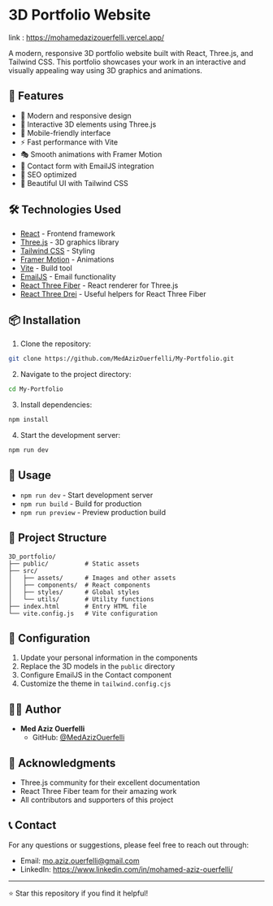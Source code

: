  # 3D Portfolio Website

link : https://mohamedazizouerfelli.vercel.app/

A modern, responsive 3D portfolio website built with React, Three.js, and Tailwind CSS. This portfolio showcases your work in an interactive and visually appealing way using 3D graphics and animations.

## 🚀 Features

- 🎨 Modern and responsive design
- 🌟 Interactive 3D elements using Three.js
- 📱 Mobile-friendly interface
- ⚡ Fast performance with Vite
- 🎭 Smooth animations with Framer Motion
- 📧 Contact form with EmailJS integration
- 🎯 SEO optimized
- 🌈 Beautiful UI with Tailwind CSS

## 🛠️ Technologies Used

- [React](https://reactjs.org/) - Frontend framework
- [Three.js](https://threejs.org/) - 3D graphics library
- [Tailwind CSS](https://tailwindcss.com/) - Styling
- [Framer Motion](https://www.framer.com/motion/) - Animations
- [Vite](https://vitejs.dev/) - Build tool
- [EmailJS](https://www.emailjs.com/) - Email functionality
- [React Three Fiber](https://docs.pmnd.rs/react-three-fiber/) - React renderer for Three.js
- [React Three Drei](https://github.com/pmndrs/drei) - Useful helpers for React Three Fiber

## 📦 Installation

1. Clone the repository:
```bash
git clone https://github.com/MedAzizOuerfelli/My-Portfolio.git
```

2. Navigate to the project directory:
```bash
cd My-Portfolio
```

3. Install dependencies:
```bash
npm install
```

4. Start the development server:
```bash
npm run dev
```

## 🚀 Usage

- `npm run dev` - Start development server
- `npm run build` - Build for production
- `npm run preview` - Preview production build

## 📁 Project Structure

```
3D_portfolio/
├── public/          # Static assets
├── src/
│   ├── assets/      # Images and other assets
│   ├── components/  # React components
│   ├── styles/      # Global styles
│   └── utils/       # Utility functions
├── index.html       # Entry HTML file
└── vite.config.js   # Vite configuration
```

## 🔧 Configuration

1. Update your personal information in the components
2. Replace the 3D models in the `public` directory
3. Configure EmailJS in the Contact component
4. Customize the theme in `tailwind.config.cjs`


## 👨‍💻 Author

- **Med Aziz Ouerfelli**
  - GitHub: [@MedAzizOuerfelli](https://github.com/MedAzizOuerfelli)

## 🙏 Acknowledgments

- Three.js community for their excellent documentation
- React Three Fiber team for their amazing work
- All contributors and supporters of this project

## 📞 Contact

For any questions or suggestions, please feel free to reach out through:
- Email: mo.aziz.ouerfelli@gmail.com 
- LinkedIn: https://www.linkedin.com/in/mohamed-aziz-ouerfelli/

---

⭐ Star this repository if you find it helpful!
